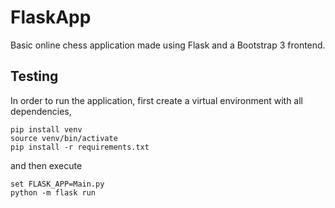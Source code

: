 # FlaskApp

Basic online chess application made using Flask and a Bootstrap 3 frontend. 

## Testing 

In order to run the application, first create a virtual environment with all 
dependencies,
```
pip install venv
source venv/bin/activate
pip install -r requirements.txt
```
and then execute  
```
set FLASK_APP=Main.py
python -m flask run 
```
